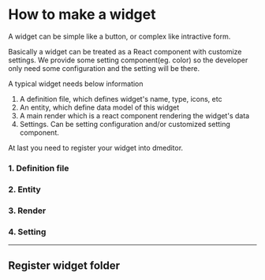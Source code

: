 How to make a widget
======

A widget can be simple like a button, or complex like intractive form. 

Basically a widget can be treated as a React component with customize settings. We provide some setting component(eg. color) so the developer only need some configuration and the setting will be there.

A typical widget needs below information

1. A definition file, which defines widget's name, type, icons, etc
2. An entity, which define data model of this widget
3. A main render which is a react component rendering the widget's data
4. Settings. Can be setting configuration and/or customized setting component.

At last you need to register your widget into dmeditor.

### 1. Definition file


### 2. Entity

### 3. Render


### 4. Setting
--------

Register widget folder
----
